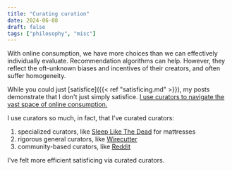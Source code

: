 ```yaml
---
title: "Curating curation"
date: 2024-06-08
draft: false
tags: ["philosophy", "misc"]
---
```

With online consumption, we have more choices than we can effectively individually evaluate. Recommendation algorithms can help. However, they reflect the oft-unknown biases and incentives of their creators, and often suffer homogeneity.

While you could just [satisfice]({{< ref "satisficing.md" >}}), my posts demonstrate that I don't just simply satisfice. [I use curators to navigate the vast space of online consumption.](https://www.newyorker.com/culture/infinite-scroll/the-new-generation-of-online-culture-curators)


I use curators so much, in fact, that I've curated curators:
1. specialized curators, like [Sleep Like The Dead](https://www.sleeplikethedead.com) for mattresses
2. rigorous general curators, like [Wirecutter](https://www.nytimes.com/wirecutter)
3. community-based curators, like [Reddit](https://www.newyorker.com/culture/infinite-scroll/what-google-search-isnt-showing-you)

I've felt more efficient satisficing via curated curators.